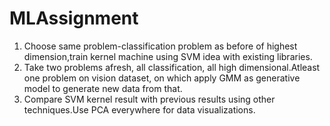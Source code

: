# MLAssignment

1. Choose same problem-classification problem as before of highest dimension,train kernel machine using SVM idea with existing libraries.
2. Take two problems afresh, all classification, all high dimensional.Atleast one problem on vision dataset, on which apply GMM as generative model to generate new data from that. 
3. Compare SVM kernel result with previous results using other techniques.Use PCA everywhere for data visualizations. 
